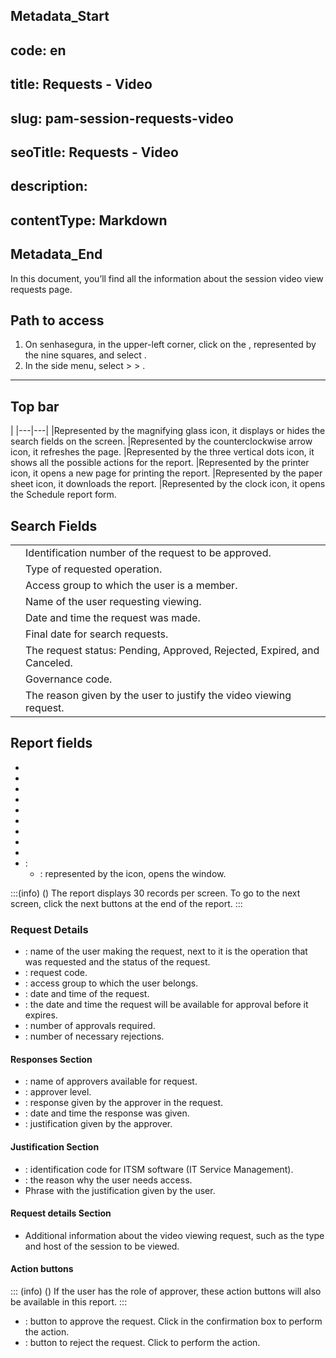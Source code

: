 ## Metadata_Start 
## code: en
## title: Requests - Video 
## slug: pam-session-requests-video 
## seoTitle: Requests - Video 
## description:  
## contentType: Markdown 
## Metadata_End
In this document, you’ll find all the information about the session video view requests page.

## Path to access

1. On senhasegura, in the upper-left corner, click on the , represented by the nine squares, and select .
2. In the side menu, select  >  > .

---
## Top bar
|
|---|---|
|Represented by the magnifying glass icon, it displays or hides the search fields on the screen.
|Represented by the counterclockwise arrow icon, it refreshes the page.
|Represented by the three vertical dots icon, it shows all the possible actions for the report.
|Represented by the printer icon, it opens a new page for printing the report.
|Represented by the paper sheet icon, it downloads the report.
|Represented by the clock icon, it opens the Schedule report form.


## Search Fields

|          | |
| ------------ | ------------------------------- |
|            | Identification number of the request to be approved.       |
|     | Type of requested operation.|
|  | Access group to which the user is a member.|
|     | Name of the user requesting viewing.|
|  | Date and time the request was made.|
|         | Final date for search requests.|
|        | The request status: Pending, Approved, Rejected, Expired, and Canceled. |
|    | Governance code.|
| | The reason given by the user to justify the video viewing request. |


## Report fields

* 
* 
* 
* 
* 
* 
* 
* 
* 
* :
    * : represented by the  icon, opens the  window.

:::(info) ()
The report displays 30 records per screen. To go to the next screen, click the next buttons at the end of the report.
:::

### Request Details

* : name of the user making the request, next to it is the operation that was requested and the status of the request.
* : request code.
* : access group to which the user belongs.
* : date and time of the request.
* : the date and time the request will be available for approval before it expires.
* : number of approvals required.
* : number of necessary rejections.

#### Responses Section

* : name of approvers available for request.
* : approver level.
* : response given by the approver in the request.
* : date and time the response was given.
* : justification given by the approver.

#### Justification Section

* : identification code for ITSM software (IT Service Management).
* : the reason why the user needs access.
* Phrase with the justification given by the user.

#### Request details Section

* Additional information about the video viewing request, such as the type and host of the session to be viewed.

#### Action buttons
::: (info) ()
If the user has the role of approver, these action buttons will also be available in this report.
:::

* : button to approve the request. Click  in the confirmation box to perform the action.
* : button to reject the request. Click  to perform the action.


